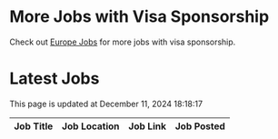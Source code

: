 # More Jobs with Visa Sponsorship

Check out [Europe Jobs](https://github.com/sureshparimi/europejobs#latest-jobs) for more jobs with visa sponsorship.

# Latest Jobs

This page is updated at December 11, 2024 18:18:17

| Job Title | Job Location | Job Link | Job Posted |
| --- | --- | --- | --- |
